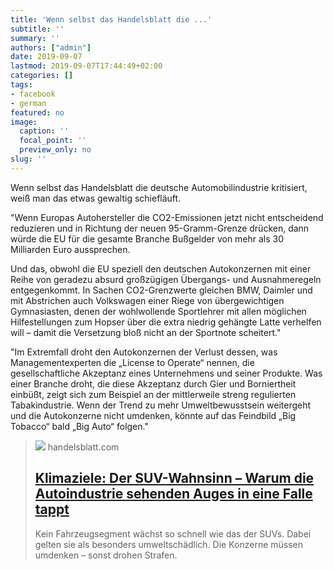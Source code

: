 ```yaml
---
title: 'Wenn selbst das Handelsblatt die ...'
subtitle: ''
summary: ''
authors: ["admin"]
date: 2019-09-07
lastmod: 2019-09-07T17:44:49+02:00
categories: []
tags:
- facebook
- german
featured: no
image:
  caption: ''
  focal_point: ''
  preview_only: no
slug: ''
---
```

Wenn selbst das Handelsblatt die deutsche Automobilindustrie kritisiert, weiß man das etwas gewaltig schiefläuft. 

"Wenn Europas Autohersteller die CO2-Emissionen jetzt nicht entscheidend reduzieren und in Richtung der neuen 95-Gramm-Grenze drücken, dann würde die EU für die gesamte Branche Bußgelder von mehr als 30 Milliarden Euro aussprechen.

Und das, obwohl die EU speziell den deutschen Autokonzernen mit einer Reihe von geradezu absurd großzügigen Übergangs- und Ausnahmeregeln entgegenkommt. In Sachen CO2-Grenzwerte gleichen BMW, Daimler und mit Abstrichen auch Volkswagen einer Riege von übergewichtigen Gymnasiasten, denen der wohlwollende Sportlehrer mit allen möglichen Hilfestellungen zum Hopser über die extra niedrig gehängte Latte verhelfen will – damit die Versetzung bloß nicht an der Sportnote scheitert."

"Im Extremfall droht den Autokonzernen der Verlust dessen, was Managementexperten die „License to Operate“ nennen, die gesellschaftliche Akzeptanz eines Unternehmens und seiner Produkte. Was einer Branche droht, die diese Akzeptanz durch Gier und Borniertheit einbüßt, zeigt sich zum Beispiel an der mittlerweile streng regulierten Tabakindustrie. Wenn der Trend zu mehr Umweltbewusstsein weitergeht und die Autokonzerne nicht umdenken, könnte auf das Feindbild „Big Tobacco“ bald „Big Auto“ folgen."
> [![](https://www.handelsblatt.com/images/suvs-deutscher-autobauer/24985944/5-format2003.png)](https://www.handelsblatt.com/unternehmen/industrie/auto-von-morgen/klimaziele-der-suv-wahnsinn-warum-die-autoindustrie-sehend-in-eine-falle-tappt/24976708.html)
> handelsblatt.com
> ## [Klimaziele: Der SUV-Wahnsinn – Warum die Autoindustrie sehenden Auges in eine Falle tappt](https://www.handelsblatt.com/unternehmen/industrie/auto-von-morgen/klimaziele-der-suv-wahnsinn-warum-die-autoindustrie-sehend-in-eine-falle-tappt/24976708.html)
>
>Kein Fahrzeugsegment wächst so schnell wie das der SUVs. Dabei gelten sie als besonders umweltschädlich. Die Konzerne müssen umdenken – sonst drohen Strafen.


